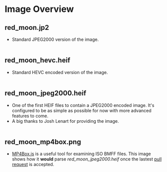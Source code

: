 # Image Overview
## red_moon.jp2
* Standard JPEG2000 version of the image.
<br /><br />

## red_moon_hevc.heif
* Standard HEVC encoded version of the image.
<br /><br />


## red_moon_jpeg2000.heif
* One of the first HEIF files to contain a JPEG2000 encoded image. It's configured to be as simple as possible for now with more advanced features to come.
* A big thanks to Josh Lenart for providing the image.
<br /><br />

## red_moon_mp4box.png
* [MP4Box.js](https://gpac.github.io/mp4box.js/test/filereader.html) is a useful tool for examining ISO BMFF files. This image shows how it **would** parse *red_moon_jpeg2000.heif* once the lastest [pull request](https://github.com/gpac/mp4box.js/pull/323) is accepted.
<br /><br />
<br /><br />

<!-- 
# Key Points from ISO/IEC 15444-16
* The coded image shall be exactly one Contiguous Codestream box. 
* The cdef, or Channel Definition Box, shall be present in the j2kH box.
* The image shall be associased with one 'colr' item property.
-->

